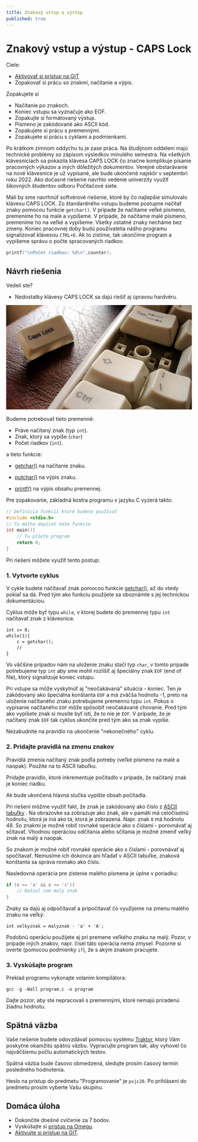 ```yaml
---
title: Znakový vstup a výstup
published: true
---
```


# Znakový vstup a výstup - CAPS Lock

Ciele:

- [Aktivovať si prístup na GIT](/info/git)
- Zopakovať si prácu so znakmi, načítanie a výpis.


Zopakujete si

- Načítanie po znakoch.
- Koniec vstupu sa vyznačuje ako EOF.
- Zopakujte si formátovaný výstup.
- Písmeno je zakódované ako ASCII kód.
- Zopakujete si prácu s premennými.
- Zopakujete si prácu s cyklami a podmienkami.


Po krátkom zimnom oddychu tu je zase práca. Na študijnom oddelení majú
technické problémy so zápisom výsledkov minulého semestra. Na všetkých
klávesniciach sa pokazila klávesa CAPS LOCK čo značne komplikuje písanie
pracovných výkazov a iných dôležitých dokumentov. Verejné obstarávanie
na nové klávesnice je už vypísané, ale bude ukončené najskôr v septembri
roku 2022. Ako dočasné riešenie navrhlo vedenie univerzity využiť
šikovných študentov odboru Počítačové siete.

Mali by sme navrhnúť softvérové riešenie, ktoré by čo najlepšie
simulovalo klávesu CAPS LOCK. Zo štandardného vstupu budeme postupne
načítať znaky pomocou funkcie `getchar()`. V prípade že načítame veľké
písmeno, premeníme ho na malé a vypíšeme. V prípade, že načítame malé
písmeno, premeníme ho na veľké a vypíšeme. Všetky ostatné znaky necháme
bez zmeny. Koniec pracovnej doby budú používatelia nášho programu
signalizovať klávesou `CTRL+D`. Ak to zistíme, tak ukončíme program a
vypíšeme správu o počte spracovaných riadkov.

``` c
printf("\nPočet riadkov: %d\n",counter);
```

## Návrh riešenia


Vedeli ste?

- Nedostatky klávesy CAPS LOCK sa dajú riešiť aj úpravou hardvéru.

![caps-lock-flickr-cc](caps-lock-flickr-cc-dipurinku-sm-2.jpg)

Budeme potrebovať tieto premenné:

  - Práve načítaný znak (typ `int`).
  - Znak, ktorý sa vypíše (`char`)
  - Počet riadkov (`int`).

a tieto funkcie:

  - [getchar()](http://www.cplusplus.com/reference/cstdio/getchar/) na
    načítanie znaku.

  - [putchar()](http://www.cplusplus.com/reference/cstdio/putchar/) na
    výpis znaku.

  - [printf()](http://www.cplusplus.com/reference/cstdio/printf/) na
    výpis obsahu premennej.

Pre zopakovanie, základná kostra programu v jazyku C vyzerá takto:

```c
// Definícia funkcií ktoré budete používať
#include <stdio.h>
// Tu môžte dopísať Vaše funkcie
int main(){
    // Tu píšete program
    return 0;
}
```

Pri riešení môžete využiť tento postup:

### 1. Vytvorte cyklus

V cykle budete načítavať znak pomocou funkcie [getchar()](http://www.cplusplus.com/reference/cstdio/getchar/), až do vtedy pokiaľ sa dá. Pred tým ako funkciu použijete sa oboznámte s jej technickou dokumentáciou.

Cyklus môže byť typu `while`, v ktorej budete do premennej typu `int` načítavať znak z klávesnice.

```
int c= 0;
while(1){
    c = getchar();
    //
}
```
Vo väčšine prípadov nám na uloženie znaku stačí typ `char`, v tomto prípade potrebujeme typ `int` aby sme mohli rozlíšiť
aj špeciálny znak `EOF` (end of file), ktorý signalizuje koniec vstupu.


Pri vstupe sa môže vyskytnúť aj "neočakávaná" situácia - koniec. Ten je
zakódovaný ako špeciálna konštanta `EOF` a má zväčša hodnotu -1, preto
na uloženie načítaného znaku potrebujeme premennú typu `int`. Pokus o
vypísanie načítaného `EOF` môže spôsobiť neočakávané chovanie. Pred tým ako vypíšete znak si musíte byť istí, že to nie je `EOF`.
V prípade, že je načítaný znak `EOF` tak cyklus ukončite pred tým ako sa znak vypíše.

Nezabudnite na pravidlo na ukončenie "nekonečného" cyklu.

### 2. Pridajte pravidlá na zmenu znakov

Pravidlá zmenia načítaný znak podľa potreby (veľké písmeno na malé a naopak). Použite na to ASCII tabuľku.

Pridajte pravidlo, ktoré inkrementuje počítadlo v prípade, že
    načítaný znak je koniec riadku.

Ak bude ukončená hlavná slučka vypíšte obsah počítadla.

Pri riešení môžme využiť fakt, že znak je zakódovaný ako číslo z [ASCII
tabuľky](https://en.wikipedia.org/wiki/ASCII) . Na obrazovke sa
zobrazuje ako znak, ale v pamäti má celočíselnú hodnotu, ktorá je iná
ako tá, ktorá je zobrazená. Napr. znak `0` má hodnotu 48. So znakmi je
možné robiť rovnaké operácie ako s číslami - porovnávať aj sčítavať.
Vhodnou operáciou odčítania alebo sčítania je možné zmeniť veľký znak na
malý a naopak.

So znakom je možné robiť rovnaké operácie ako s číslami - porovnávať aj spočítavať.
Nemusíme ich dokonca ani hľadať v ASCII tabuľke, znaková konštanta sa správa rovnako ako číslo.

Nasledovná operácia pre zistenie malého písmena je úplne v poriadku:

```c
if (c >= 'a' && c <= 'z'){
    // Našiel som malý znak
}
```

Znaky sa dajú aj odpočítavať a pripočítavať čo využijeme na zmenu malého znaku na veľký:

```
int velkyznak = malyznak - 'a' + 'A';
```

Podobnú operáciu použijete aj pri premene veľkého znaku na malý. Pozor, v prípade iných znakov, napr. čísel
táto operácia nemá zmysel. Pozorne si overte (pomocou podmienky `if`), že s akým znakom pracujete.


### 3. Vyskúšajte program

Preklad programu vykonajte volaním kompilátora:

    gcc -g -Wall program.c -o program

 Dajte pozor, aby ste nepracovali s premennými, ktoré nemajú priradenú žiadnu hodnotu.

## Spätná väzba

Vaše riešenie budete odovzdávať pomocou systému
[Traktor](https://traktor.kemt.fei.tuke.sk), ktorý Vám poskytne okamžitú
spätnú väzbu. Vypracujte program tak, aby vyhovel čo najväčšiemu počtu
automatických testov.

Spätná väzba bude časovo obmedzená, sledujte prosím časový termín
posledného hodnotenia.

Heslo na prístup do predmetu "Programovanie" je `pvjc20`. Po prihlásení
do predmetu prosím vyberte Vašu skupinu.

## Domáca úloha

  - Dokončite dnešné cvičenie za 7 bodov.
  - Vyskúšajte si [prístup na Omegu](../../../materialy/bash).
  - [Aktivujte si prístup na GIT](/info/git).
